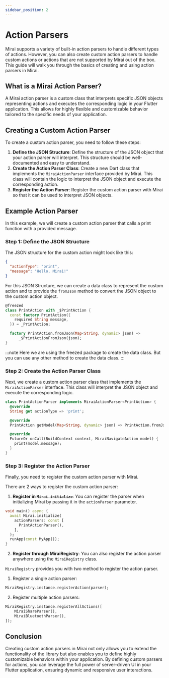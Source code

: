 ```yaml
---
sidebar_position: 2
---
```


# Action Parsers

Mirai supports a variety of built-in action parsers to handle different types of actions. However, you can also create custom action parsers to handle custom actions or actions that are not supported by Mirai out of the box. This guide will walk you through the basics of creating and using action parsers in Mirai.

## What is a Mirai Action Parser?

A Mirai action parser is a custom class that interprets specific JSON objects representing actions and executes the corresponding logic in your Flutter application. This allows for highly flexible and customizable behavior tailored to the specific needs of your application.

## Creating a Custom Action Parser

To create a custom action parser, you need to follow these steps:

1. **Define the JSON Structure**: Define the structure of the JSON object that your action parser will interpret. This structure should be well-documented and easy to understand.
2. **Create the Action Parser Class**: Create a new Dart class that implements the `MiraiActionParser` interface provided by Mirai. This class will contain the logic to interpret the JSON object and execute the corresponding action.
3. **Register the Action Parser**: Register the custom action parser with Mirai so that it can be used to interpret JSON objects.

## Example Action Parser

In this example, we will create a custom action parser that calls a print function with a provided message.

### Step 1: Define the JSON Structure

The JSON structure for the custom action might look like this:

```json
{
  "actionType": "print",
  "message": "Hello, Mirai!"
}
```
For this JSON Structure, we can create a data class to represent the custom action and to provide the `fromJson` method to convert the JSON object to the custom action object.

```dart
@freezed
class PrintAction with _$PrintAction {
  const factory PrintAction({
    required String message,
  }) = _PrintAction;

  factory PrintAction.fromJson(Map<String, dynamic> json) =>
      _$PrintActionFromJson(json);
}
```
:::note
Here we are using the freezed package to create the data class. But you can use any other method to create the data class.
:::

### Step 2: Create the Action Parser Class

Next, we create a custom action parser class that implements the `MiraiActionParser` interface. This class will interpret the JSON object and execute the corresponding logic.

```dart
class PrintActionParser implements MiraiActionParser<PrintAction> {
  @override
  String get actionType => 'print';

  @override
  PrintAction getModel(Map<String, dynamic> json) => PrintAction.fromJson(json);

  @override
  FutureOr onCall(BuildContext context, MiraiNavigateAction model) {
    print(model.message);
  }
}
```

### Step 3: Register the Action Parser

Finally, you need to register the custom action parser with Mirai.

There are 2 ways to register the custom action parser:

1. **Register in `Mirai.initialize`**: You can register the parser when initializing Mirai by passing it in the `actionParser` parameter.

```dart
void main() async {
  await Mirai.initialize(
    actionParsers: const [
      PrintActionParser(),
    ],
  );
  runApp(const MyApp());
}
```

2. **Register through MiraiRegistry**: You can also register the action parser anywhere using the `MiraiRegistry` class.

`MiraiRegistry` provides you with two method to register the action parser.

1. Register a single action parser:

```dart
MiraiRegistry.instance.registerAction(parser);
```

2. Register multiple action parsers:

```dart
MiraiRegistry.instance.registerAllActions([
    MiraiShareParser(),
    MiraiBluetoothParser(),
]);
```

## Conclusion

Creating custom action parsers in Mirai not only allows you to extend the functionality of the library but also enables you to define highly customizable behaviors within your application. By defining custom parsers for actions, you can leverage the full power of server-driven UI in your Flutter application, ensuring dynamic and responsive user interactions.